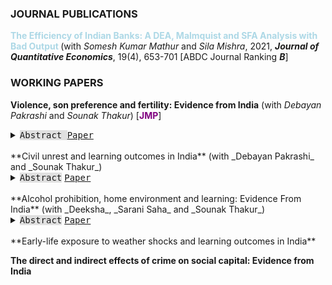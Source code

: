 ### JOURNAL PUBLICATIONS
**<span style="color: lightblue">The Efficiency of Indian Banks: A DEA, Malmquist and SFA Analysis with Bad Output </span>** (with _Somesh Kumar Mathur_ and _Sila Mishra_, 2021, **_Journal of Quantitative Economics_**, 19(4), 653-701 [ABDC Journal Ranking _**B**_]
### WORKING PAPERS
**Violence, son preference and fertility: Evidence from India** (with _Debayan Pakrashi_ and _Sounak Thakur_) [**<span style="color: purple">JMP</span>**]
<details>
  <summary><kbd style="background-color: #e0e0e0"> Abstract </kbd> <kbd><a href="https://papers.ssrn.com/sol3/papers.cfm?abstract_id=4541204">Paper</a></kbd> </summary>
<div class="panel" style="background-color: #F1F1F1; color: #000000; padding: 10px;text-align: justify;"> 
Human behavior is influenced by both biology and social norms. Natural selection favors an increase in the ratio of females to males in times of adversity (war, food shortage, etc.). Is it possible that natural selection may be counteracted by social norms? We present novel evidence from Punjab — an Indian state with intense son-preferring norms rooted in culture. We find that exposure to a violent insurgency (1978-93) leaves the overall sex ratio unchanged and intensifies son-biased fertility stopping behaviors. Since most casualties are male, our results are consistent with exposed parents demanding more sons due to a replacement motive. </div>
</details><br/>
**Civil unrest and learning outcomes in India** (with _Debayan Pakrashi_ and _Sounak Thakur_)
<details>
<summary><kbd style="background-color: #e0e0e0"> Abstract</kbd> <kbd><a href="https://papers.ssrn.com/sol3/papers.cfm?abstract_id=4541178">Paper</a></kbd></summary>
<div class="panel" style="background-color: #F1F1F1; color: #000000; padding: 10px;text-align: justify;"> 
We study the effect of civil unrest on learning outcomes of schoolgoing children. The context of the study is the Indian province of Jammu and Kashmir, a part of which (namely, the Kashmir valley) witnessed a sudden intensification in violence in 2010. We exploit this plausibly exogenous intensification in a difference-in-differences framework. Exposed children perform poorly on a basic (grade 2-3 level) literacy and numeracy test as compared to their non-exposed counterparts. The effects are fairly substantial in magnitude (about 0.54 σ and 0.37 σ for language and math, respectively), and persist for at least 2 years. All exposed students, including those in higher classes (grades 6-8 and 9-12), are affected. We provide suggestive evidence that reduced school quality and increased psychological stress amongst students may drive these results. </div>
</details><br/>
**Alcohol prohibition, home environment and learning: Evidence From India** (with _Deeksha_, _Sarani Saha_ and _Sounak Thakur_)
<details>
<summary><kbd style="background-color: #e0e0e0"> Abstract</kbd> <kbd><a href="https://papers.ssrn.com/sol3/papers.cfm?abstract_id=4958902">Paper</a></kbd></summary>
<div class="panel" style="background-color: #F1F1F1; color: #000000; padding: 10px;text-align: justify;"> 
We study the effects of alcohol prohibition on children’s learning outcomes. We exploit a plausibly exogenous change in the availability of alcohol in the Indian state of Bihar, which implemented a state-wide ban on the manufacturing, sale, transport and consumption of alcohol. Using a difference-in-differences framework, we find that the ban reduced alcohol consumption and improved the learning outcomes of school-going children in Bihar. The results are plausibly driven by lower domestic violence and improvements in the home environment induced by reduced alcohol consumption on the part of adult males. </div>
</details><br/>
**Early-life exposure to weather shocks and learning outcomes in India**
<br/>

**The direct and indirect effects of crime on social capital: Evidence from India**


